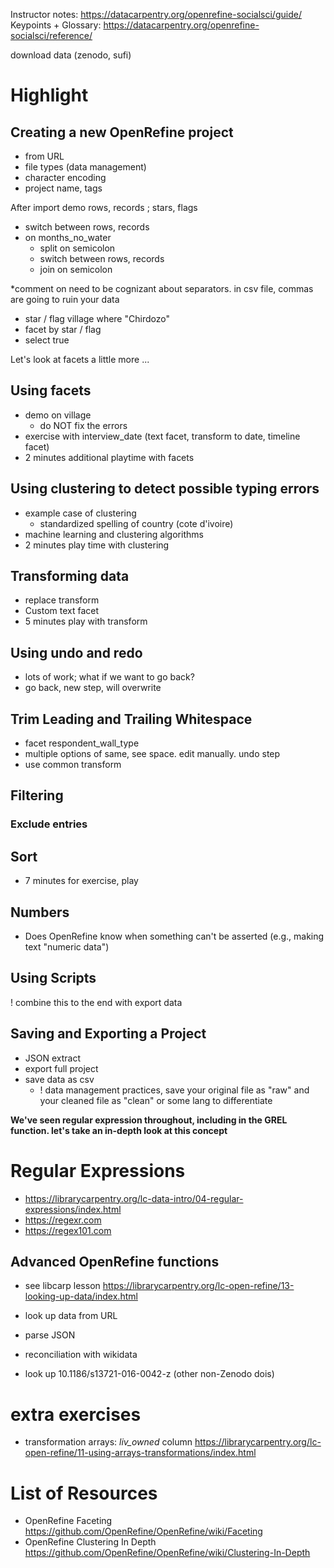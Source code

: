 Instructor notes: https://datacarpentry.org/openrefine-socialsci/guide/
Keypoints + Glossary: https://datacarpentry.org/openrefine-socialsci/reference/

download data (zenodo, sufi)


# Highlight
## Creating a new OpenRefine project
* from URL
* file types (data management)
* character encoding
* project name, tags

After import demo rows, records ; stars, flags
* switch between rows, records
* on months_no_water
  * split on semicolon
  * switch between rows, records
  * join on semicolon

*comment on need to be cognizant about separators. in csv file, commas are going to ruin your data

* star / flag village where "Chirdozo"
* facet by star / flag
* select true

Let's look at facets a little more ...

## Using facets
* demo on village
  * do NOT fix the errors
* exercise with interview_date (text facet, transform to date, timeline facet)
* 2 minutes additional playtime with facets

## Using clustering to detect possible typing errors
* example case of clustering 
  * standardized spelling of country (cote d'ivoire)
* machine learning and clustering algorithms
* 2 minutes play time with clustering

## Transforming data
* replace transform
* Custom text facet
* 5 minutes play with transform

## Using undo and redo
* lots of work; what if we want to go back?
* go back, new step, will overwrite

## Trim Leading and Trailing Whitespace
* facet respondent_wall_type
* multiple options of same, see space. edit manually. undo step
* use common transform

## Filtering
### Exclude entries

## Sort
* 7 minutes for exercise, play

## Numbers
* Does OpenRefine know when something can't be asserted (e.g., making text "numeric data")

## Using Scripts
! combine this to the end with export data

## Saving and Exporting a Project
* JSON extract
* export full project
* save data as csv
  * ! data management practices, save your original file as "raw" and your cleaned file as "clean" or some lang to differentiate

**We've seen regular expression throughout, including in the GREL function. let's take an in-depth look at this concept**

# Regular Expressions
* https://librarycarpentry.org/lc-data-intro/04-regular-expressions/index.html
* https://regexr.com
* https://regex101.com

## Advanced OpenRefine functions
* see libcarp lesson https://librarycarpentry.org/lc-open-refine/13-looking-up-data/index.html
 
* look up data from URL
* parse JSON
* reconciliation with wikidata
* look up 10.1186/s13721-016-0042-z (other non-Zenodo dois)


# extra exercises
* transformation arrays: *liv_owned* column https://librarycarpentry.org/lc-open-refine/11-using-arrays-transformations/index.html


# List of Resources
* OpenRefine Faceting https://github.com/OpenRefine/OpenRefine/wiki/Faceting
* OpenRefine Clustering In Depth https://github.com/OpenRefine/OpenRefine/wiki/Clustering-In-Depth
